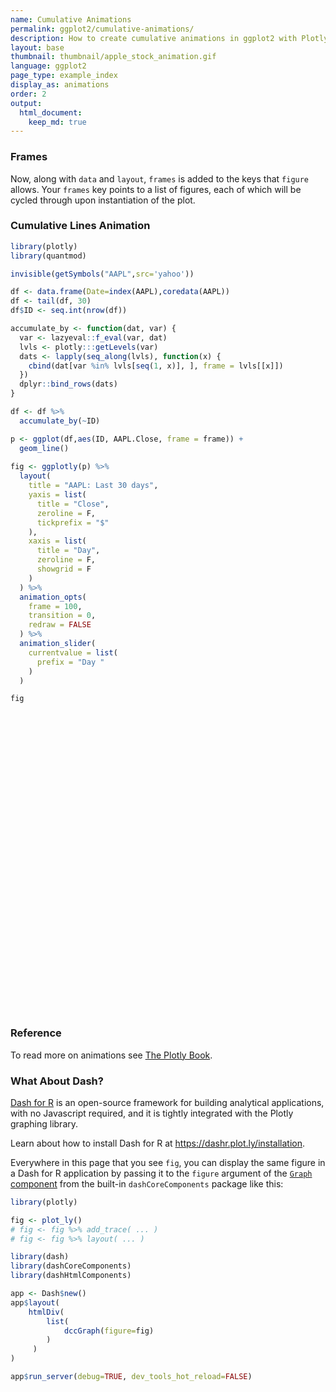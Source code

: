 ```yaml
---
name: Cumulative Animations
permalink: ggplot2/cumulative-animations/
description: How to create cumulative animations in ggplot2 with Plotly.
layout: base
thumbnail: thumbnail/apple_stock_animation.gif
language: ggplot2
page_type: example_index
display_as: animations
order: 2
output:
  html_document:
    keep_md: true
---
```



### Frames

Now, along with `data` and `layout`, `frames` is added to the keys that `figure` allows. Your `frames` key points to a list of figures, each of which will be cycled through upon instantiation of the plot.

### Cumulative Lines Animation


```r
library(plotly)
library(quantmod)

invisible(getSymbols("AAPL",src='yahoo'))

df <- data.frame(Date=index(AAPL),coredata(AAPL))
df <- tail(df, 30)
df$ID <- seq.int(nrow(df))

accumulate_by <- function(dat, var) {
  var <- lazyeval::f_eval(var, dat)
  lvls <- plotly:::getLevels(var)
  dats <- lapply(seq_along(lvls), function(x) {
    cbind(dat[var %in% lvls[seq(1, x)], ], frame = lvls[[x]])
  })
  dplyr::bind_rows(dats)
}

df <- df %>%
  accumulate_by(~ID)

p <- ggplot(df,aes(ID, AAPL.Close, frame = frame)) +
  geom_line()
  
fig <- ggplotly(p) %>%
  layout(
    title = "AAPL: Last 30 days",
    yaxis = list(
      title = "Close",
      zeroline = F,
      tickprefix = "$"
    ),
    xaxis = list(
      title = "Day",
      zeroline = F, 
      showgrid = F
    )
  ) %>% 
  animation_opts(
    frame = 100, 
    transition = 0, 
    redraw = FALSE
  ) %>%
  animation_slider(
    currentvalue = list(
      prefix = "Day "
    )
  )

fig
```

<div id="htmlwidget-abc7935ffb874b90ce97" style="width:672px;height:480px;" class="plotly html-widget"></div>
<script type="application/json" data-for="htmlwidget-abc7935ffb874b90ce97">{"x":{"data":[{"x":[1],"y":[152.509995],"text":"ID:  1<br />AAPL.Close: 152.51<br />frame:  1","frame":"1","type":"scatter","mode":"lines","line":{"width":1.88976377952756,"color":"rgba(0,0,0,1)","dash":"solid"},"hoveron":"points","showlegend":false,"xaxis":"x","yaxis":"y","hoverinfo":"text","visible":true}],"layout":{"margin":{"t":26.2283105022831,"r":7.30593607305936,"b":40.1826484018265,"l":43.1050228310502},"plot_bgcolor":"rgba(235,235,235,1)","paper_bgcolor":"rgba(255,255,255,1)","font":{"color":"rgba(0,0,0,1)","family":"","size":14.6118721461187},"xaxis":{"domain":[0,1],"automargin":true,"type":"linear","autorange":false,"range":[-0.45,31.45],"tickmode":"array","ticktext":["0","10","20","30"],"tickvals":[0,10,20,30],"categoryorder":"array","categoryarray":["0","10","20","30"],"nticks":null,"ticks":"outside","tickcolor":"rgba(51,51,51,1)","ticklen":3.65296803652968,"tickwidth":0.66417600664176,"showticklabels":true,"tickfont":{"color":"rgba(77,77,77,1)","family":"","size":11.689497716895},"tickangle":-0,"showline":false,"linecolor":null,"linewidth":0,"showgrid":false,"gridcolor":"rgba(255,255,255,1)","gridwidth":0.66417600664176,"zeroline":false,"anchor":"y","title":"Day","hoverformat":".2f"},"yaxis":{"domain":[0,1],"automargin":true,"type":"linear","autorange":false,"range":[138.26249885,157.56750215],"tickmode":"array","ticktext":["140","145","150","155"],"tickvals":[140,145,150,155],"categoryorder":"array","categoryarray":["140","145","150","155"],"nticks":null,"ticks":"outside","tickcolor":"rgba(51,51,51,1)","ticklen":3.65296803652968,"tickwidth":0.66417600664176,"showticklabels":true,"tickfont":{"color":"rgba(77,77,77,1)","family":"","size":11.689497716895},"tickangle":-0,"showline":false,"linecolor":null,"linewidth":0,"showgrid":true,"gridcolor":"rgba(255,255,255,1)","gridwidth":0.66417600664176,"zeroline":false,"anchor":"x","title":"Close","hoverformat":".2f","tickprefix":"$"},"shapes":[{"type":"rect","fillcolor":null,"line":{"color":null,"width":0,"linetype":[]},"yref":"paper","xref":"paper","x0":0,"x1":1,"y0":0,"y1":1}],"showlegend":false,"legend":{"bgcolor":"rgba(255,255,255,1)","bordercolor":"transparent","borderwidth":1.88976377952756,"font":{"color":"rgba(0,0,0,1)","family":"","size":11.689497716895}},"hovermode":"closest","barmode":"relative","title":"AAPL: Last 30 days","sliders":[{"currentvalue":{"prefix":"Day ","xanchor":"right","font":{"size":16,"color":"rgba(204,204,204,1)"}},"steps":[{"method":"animate","args":[["1"],{"transition":{"duration":0,"easing":"linear"},"frame":{"duration":100,"redraw":false},"mode":"immediate"}],"label":"1","value":"1"},{"method":"animate","args":[["2"],{"transition":{"duration":0,"easing":"linear"},"frame":{"duration":100,"redraw":false},"mode":"immediate"}],"label":"2","value":"2"},{"method":"animate","args":[["3"],{"transition":{"duration":0,"easing":"linear"},"frame":{"duration":100,"redraw":false},"mode":"immediate"}],"label":"3","value":"3"},{"method":"animate","args":[["4"],{"transition":{"duration":0,"easing":"linear"},"frame":{"duration":100,"redraw":false},"mode":"immediate"}],"label":"4","value":"4"},{"method":"animate","args":[["5"],{"transition":{"duration":0,"easing":"linear"},"frame":{"duration":100,"redraw":false},"mode":"immediate"}],"label":"5","value":"5"},{"method":"animate","args":[["6"],{"transition":{"duration":0,"easing":"linear"},"frame":{"duration":100,"redraw":false},"mode":"immediate"}],"label":"6","value":"6"},{"method":"animate","args":[["7"],{"transition":{"duration":0,"easing":"linear"},"frame":{"duration":100,"redraw":false},"mode":"immediate"}],"label":"7","value":"7"},{"method":"animate","args":[["8"],{"transition":{"duration":0,"easing":"linear"},"frame":{"duration":100,"redraw":false},"mode":"immediate"}],"label":"8","value":"8"},{"method":"animate","args":[["9"],{"transition":{"duration":0,"easing":"linear"},"frame":{"duration":100,"redraw":false},"mode":"immediate"}],"label":"9","value":"9"},{"method":"animate","args":[["10"],{"transition":{"duration":0,"easing":"linear"},"frame":{"duration":100,"redraw":false},"mode":"immediate"}],"label":"10","value":"10"},{"method":"animate","args":[["11"],{"transition":{"duration":0,"easing":"linear"},"frame":{"duration":100,"redraw":false},"mode":"immediate"}],"label":"11","value":"11"},{"method":"animate","args":[["12"],{"transition":{"duration":0,"easing":"linear"},"frame":{"duration":100,"redraw":false},"mode":"immediate"}],"label":"12","value":"12"},{"method":"animate","args":[["13"],{"transition":{"duration":0,"easing":"linear"},"frame":{"duration":100,"redraw":false},"mode":"immediate"}],"label":"13","value":"13"},{"method":"animate","args":[["14"],{"transition":{"duration":0,"easing":"linear"},"frame":{"duration":100,"redraw":false},"mode":"immediate"}],"label":"14","value":"14"},{"method":"animate","args":[["15"],{"transition":{"duration":0,"easing":"linear"},"frame":{"duration":100,"redraw":false},"mode":"immediate"}],"label":"15","value":"15"},{"method":"animate","args":[["16"],{"transition":{"duration":0,"easing":"linear"},"frame":{"duration":100,"redraw":false},"mode":"immediate"}],"label":"16","value":"16"},{"method":"animate","args":[["17"],{"transition":{"duration":0,"easing":"linear"},"frame":{"duration":100,"redraw":false},"mode":"immediate"}],"label":"17","value":"17"},{"method":"animate","args":[["18"],{"transition":{"duration":0,"easing":"linear"},"frame":{"duration":100,"redraw":false},"mode":"immediate"}],"label":"18","value":"18"},{"method":"animate","args":[["19"],{"transition":{"duration":0,"easing":"linear"},"frame":{"duration":100,"redraw":false},"mode":"immediate"}],"label":"19","value":"19"},{"method":"animate","args":[["20"],{"transition":{"duration":0,"easing":"linear"},"frame":{"duration":100,"redraw":false},"mode":"immediate"}],"label":"20","value":"20"},{"method":"animate","args":[["21"],{"transition":{"duration":0,"easing":"linear"},"frame":{"duration":100,"redraw":false},"mode":"immediate"}],"label":"21","value":"21"},{"method":"animate","args":[["22"],{"transition":{"duration":0,"easing":"linear"},"frame":{"duration":100,"redraw":false},"mode":"immediate"}],"label":"22","value":"22"},{"method":"animate","args":[["23"],{"transition":{"duration":0,"easing":"linear"},"frame":{"duration":100,"redraw":false},"mode":"immediate"}],"label":"23","value":"23"},{"method":"animate","args":[["24"],{"transition":{"duration":0,"easing":"linear"},"frame":{"duration":100,"redraw":false},"mode":"immediate"}],"label":"24","value":"24"},{"method":"animate","args":[["25"],{"transition":{"duration":0,"easing":"linear"},"frame":{"duration":100,"redraw":false},"mode":"immediate"}],"label":"25","value":"25"},{"method":"animate","args":[["26"],{"transition":{"duration":0,"easing":"linear"},"frame":{"duration":100,"redraw":false},"mode":"immediate"}],"label":"26","value":"26"},{"method":"animate","args":[["27"],{"transition":{"duration":0,"easing":"linear"},"frame":{"duration":100,"redraw":false},"mode":"immediate"}],"label":"27","value":"27"},{"method":"animate","args":[["28"],{"transition":{"duration":0,"easing":"linear"},"frame":{"duration":100,"redraw":false},"mode":"immediate"}],"label":"28","value":"28"},{"method":"animate","args":[["29"],{"transition":{"duration":0,"easing":"linear"},"frame":{"duration":100,"redraw":false},"mode":"immediate"}],"label":"29","value":"29"},{"method":"animate","args":[["30"],{"transition":{"duration":0,"easing":"linear"},"frame":{"duration":100,"redraw":false},"mode":"immediate"}],"label":"30","value":"30"}],"visible":true,"pad":{"t":40}}],"updatemenus":[{"type":"buttons","direction":"right","showactive":false,"y":0,"x":0,"yanchor":"top","xanchor":"right","pad":{"t":60,"r":5},"buttons":[{"label":"Play","method":"animate","args":[null,{"fromcurrent":true,"mode":"immediate","transition":{"duration":0,"easing":"linear"},"frame":{"duration":100,"redraw":false}}]}]}]},"config":{"doubleClick":"reset","modeBarButtonsToAdd":["hoverclosest","hovercompare"],"showSendToCloud":false},"source":"A","attrs":{"37bc4a8654b9":{"x":{},"y":{},"frame":{},"type":"scatter"}},"cur_data":"37bc4a8654b9","visdat":{"37bc4a8654b9":["function (y) ","x"]},"highlight":{"on":"plotly_click","persistent":false,"dynamic":false,"selectize":false,"opacityDim":0.2,"selected":{"opacity":1},"debounce":0},"frames":[{"name":"1","data":[{"x":[1],"y":[152.509995],"text":"ID:  1<br />AAPL.Close: 152.51<br />frame:  1","frame":"1","type":"scatter","mode":"lines","line":{"width":1.88976377952756,"color":"rgba(0,0,0,1)","dash":"solid"},"hoveron":"points","showlegend":false,"xaxis":"x","yaxis":"y","hoverinfo":"text","visible":true}],"traces":[0]},{"name":"2","data":[{"x":[1,2],"y":[152.509995,153.649994],"text":["ID:  1<br />AAPL.Close: 152.51<br />frame:  2","ID:  2<br />AAPL.Close: 153.65<br />frame:  2"],"frame":"2","type":"scatter","mode":"lines","line":{"width":1.88976377952756,"color":"rgba(0,0,0,1)","dash":"solid"},"hoveron":"points","showlegend":false,"xaxis":"x","yaxis":"y","hoverinfo":"text","visible":true}],"traces":[0]},{"name":"3","data":[{"x":[1,2,3],"y":[152.509995,153.649994,154.300003],"text":["ID:  1<br />AAPL.Close: 152.51<br />frame:  3","ID:  2<br />AAPL.Close: 153.65<br />frame:  3","ID:  3<br />AAPL.Close: 154.30<br />frame:  3"],"frame":"3","type":"scatter","mode":"lines","line":{"width":1.88976377952756,"color":"rgba(0,0,0,1)","dash":"solid"},"hoveron":"points","showlegend":false,"xaxis":"x","yaxis":"y","hoverinfo":"text","visible":true}],"traces":[0]},{"name":"4","data":[{"x":[1,2,3,4],"y":[152.509995,153.649994,154.300003,156.690002],"text":["ID:  1<br />AAPL.Close: 152.51<br />frame:  4","ID:  2<br />AAPL.Close: 153.65<br />frame:  4","ID:  3<br />AAPL.Close: 154.30<br />frame:  4","ID:  4<br />AAPL.Close: 156.69<br />frame:  4"],"frame":"4","type":"scatter","mode":"lines","line":{"width":1.88976377952756,"color":"rgba(0,0,0,1)","dash":"solid"},"hoveron":"points","showlegend":false,"xaxis":"x","yaxis":"y","hoverinfo":"text","visible":true}],"traces":[0]},{"name":"5","data":[{"x":[1,2,3,4,5],"y":[152.509995,153.649994,154.300003,156.690002,155.110001],"text":["ID:  1<br />AAPL.Close: 152.51<br />frame:  5","ID:  2<br />AAPL.Close: 153.65<br />frame:  5","ID:  3<br />AAPL.Close: 154.30<br />frame:  5","ID:  4<br />AAPL.Close: 156.69<br />frame:  5","ID:  5<br />AAPL.Close: 155.11<br />frame:  5"],"frame":"5","type":"scatter","mode":"lines","line":{"width":1.88976377952756,"color":"rgba(0,0,0,1)","dash":"solid"},"hoveron":"points","showlegend":false,"xaxis":"x","yaxis":"y","hoverinfo":"text","visible":true}],"traces":[0]},{"name":"6","data":[{"x":[1,2,3,4,5,6],"y":[152.509995,153.649994,154.300003,156.690002,155.110001,154.070007],"text":["ID:  1<br />AAPL.Close: 152.51<br />frame:  6","ID:  2<br />AAPL.Close: 153.65<br />frame:  6","ID:  3<br />AAPL.Close: 154.30<br />frame:  6","ID:  4<br />AAPL.Close: 156.69<br />frame:  6","ID:  5<br />AAPL.Close: 155.11<br />frame:  6","ID:  6<br />AAPL.Close: 154.07<br />frame:  6"],"frame":"6","type":"scatter","mode":"lines","line":{"width":1.88976377952756,"color":"rgba(0,0,0,1)","dash":"solid"},"hoveron":"points","showlegend":false,"xaxis":"x","yaxis":"y","hoverinfo":"text","visible":true}],"traces":[0]},{"name":"7","data":[{"x":[1,2,3,4,5,6,7],"y":[152.509995,153.649994,154.300003,156.690002,155.110001,154.070007,148.970001],"text":["ID:  1<br />AAPL.Close: 152.51<br />frame:  7","ID:  2<br />AAPL.Close: 153.65<br />frame:  7","ID:  3<br />AAPL.Close: 154.30<br />frame:  7","ID:  4<br />AAPL.Close: 156.69<br />frame:  7","ID:  5<br />AAPL.Close: 155.11<br />frame:  7","ID:  6<br />AAPL.Close: 154.07<br />frame:  7","ID:  7<br />AAPL.Close: 148.97<br />frame:  7"],"frame":"7","type":"scatter","mode":"lines","line":{"width":1.88976377952756,"color":"rgba(0,0,0,1)","dash":"solid"},"hoveron":"points","showlegend":false,"xaxis":"x","yaxis":"y","hoverinfo":"text","visible":true}],"traces":[0]},{"name":"8","data":[{"x":[1,2,3,4,5,6,7,8],"y":[152.509995,153.649994,154.300003,156.690002,155.110001,154.070007,148.970001,149.550003],"text":["ID:  1<br />AAPL.Close: 152.51<br />frame:  8","ID:  2<br />AAPL.Close: 153.65<br />frame:  8","ID:  3<br />AAPL.Close: 154.30<br />frame:  8","ID:  4<br />AAPL.Close: 156.69<br />frame:  8","ID:  5<br />AAPL.Close: 155.11<br />frame:  8","ID:  6<br />AAPL.Close: 154.07<br />frame:  8","ID:  7<br />AAPL.Close: 148.97<br />frame:  8","ID:  8<br />AAPL.Close: 149.55<br />frame:  8"],"frame":"8","type":"scatter","mode":"lines","line":{"width":1.88976377952756,"color":"rgba(0,0,0,1)","dash":"solid"},"hoveron":"points","showlegend":false,"xaxis":"x","yaxis":"y","hoverinfo":"text","visible":true}],"traces":[0]},{"name":"9","data":[{"x":[1,2,3,4,5,6,7,8,9],"y":[152.509995,153.649994,154.300003,156.690002,155.110001,154.070007,148.970001,149.550003,148.119995],"text":["ID:  1<br />AAPL.Close: 152.51<br />frame:  9","ID:  2<br />AAPL.Close: 153.65<br />frame:  9","ID:  3<br />AAPL.Close: 154.30<br />frame:  9","ID:  4<br />AAPL.Close: 156.69<br />frame:  9","ID:  5<br />AAPL.Close: 155.11<br />frame:  9","ID:  6<br />AAPL.Close: 154.07<br />frame:  9","ID:  7<br />AAPL.Close: 148.97<br />frame:  9","ID:  8<br />AAPL.Close: 149.55<br />frame:  9","ID:  9<br />AAPL.Close: 148.12<br />frame:  9"],"frame":"9","type":"scatter","mode":"lines","line":{"width":1.88976377952756,"color":"rgba(0,0,0,1)","dash":"solid"},"hoveron":"points","showlegend":false,"xaxis":"x","yaxis":"y","hoverinfo":"text","visible":true}],"traces":[0]},{"name":"10","data":[{"x":[1,2,3,4,5,6,7,8,9,10],"y":[152.509995,153.649994,154.300003,156.690002,155.110001,154.070007,148.970001,149.550003,148.119995,149.029999],"text":["ID:  1<br />AAPL.Close: 152.51<br />frame: 10","ID:  2<br />AAPL.Close: 153.65<br />frame: 10","ID:  3<br />AAPL.Close: 154.30<br />frame: 10","ID:  4<br />AAPL.Close: 156.69<br />frame: 10","ID:  5<br />AAPL.Close: 155.11<br />frame: 10","ID:  6<br />AAPL.Close: 154.07<br />frame: 10","ID:  7<br />AAPL.Close: 148.97<br />frame: 10","ID:  8<br />AAPL.Close: 149.55<br />frame: 10","ID:  9<br />AAPL.Close: 148.12<br />frame: 10","ID: 10<br />AAPL.Close: 149.03<br />frame: 10"],"frame":"10","type":"scatter","mode":"lines","line":{"width":1.88976377952756,"color":"rgba(0,0,0,1)","dash":"solid"},"hoveron":"points","showlegend":false,"xaxis":"x","yaxis":"y","hoverinfo":"text","visible":true}],"traces":[0]},{"name":"11","data":[{"x":[1,2,3,4,5,6,7,8,9,10,11],"y":[152.509995,153.649994,154.300003,156.690002,155.110001,154.070007,148.970001,149.550003,148.119995,149.029999,148.789993],"text":["ID:  1<br />AAPL.Close: 152.51<br />frame: 11","ID:  2<br />AAPL.Close: 153.65<br />frame: 11","ID:  3<br />AAPL.Close: 154.30<br />frame: 11","ID:  4<br />AAPL.Close: 156.69<br />frame: 11","ID:  5<br />AAPL.Close: 155.11<br />frame: 11","ID:  6<br />AAPL.Close: 154.07<br />frame: 11","ID:  7<br />AAPL.Close: 148.97<br />frame: 11","ID:  8<br />AAPL.Close: 149.55<br />frame: 11","ID:  9<br />AAPL.Close: 148.12<br />frame: 11","ID: 10<br />AAPL.Close: 149.03<br />frame: 11","ID: 11<br />AAPL.Close: 148.79<br />frame: 11"],"frame":"11","type":"scatter","mode":"lines","line":{"width":1.88976377952756,"color":"rgba(0,0,0,1)","dash":"solid"},"hoveron":"points","showlegend":false,"xaxis":"x","yaxis":"y","hoverinfo":"text","visible":true}],"traces":[0]},{"name":"12","data":[{"x":[1,2,3,4,5,6,7,8,9,10,11,12],"y":[152.509995,153.649994,154.300003,156.690002,155.110001,154.070007,148.970001,149.550003,148.119995,149.029999,148.789993,146.059998],"text":["ID:  1<br />AAPL.Close: 152.51<br />frame: 12","ID:  2<br />AAPL.Close: 153.65<br />frame: 12","ID:  3<br />AAPL.Close: 154.30<br />frame: 12","ID:  4<br />AAPL.Close: 156.69<br />frame: 12","ID:  5<br />AAPL.Close: 155.11<br />frame: 12","ID:  6<br />AAPL.Close: 154.07<br />frame: 12","ID:  7<br />AAPL.Close: 148.97<br />frame: 12","ID:  8<br />AAPL.Close: 149.55<br />frame: 12","ID:  9<br />AAPL.Close: 148.12<br />frame: 12","ID: 10<br />AAPL.Close: 149.03<br />frame: 12","ID: 11<br />AAPL.Close: 148.79<br />frame: 12","ID: 12<br />AAPL.Close: 146.06<br />frame: 12"],"frame":"12","type":"scatter","mode":"lines","line":{"width":1.88976377952756,"color":"rgba(0,0,0,1)","dash":"solid"},"hoveron":"points","showlegend":false,"xaxis":"x","yaxis":"y","hoverinfo":"text","visible":true}],"traces":[0]},{"name":"13","data":[{"x":[1,2,3,4,5,6,7,8,9,10,11,12,13],"y":[152.509995,153.649994,154.300003,156.690002,155.110001,154.070007,148.970001,149.550003,148.119995,149.029999,148.789993,146.059998,142.940002],"text":["ID:  1<br />AAPL.Close: 152.51<br />frame: 13","ID:  2<br />AAPL.Close: 153.65<br />frame: 13","ID:  3<br />AAPL.Close: 154.30<br />frame: 13","ID:  4<br />AAPL.Close: 156.69<br />frame: 13","ID:  5<br />AAPL.Close: 155.11<br />frame: 13","ID:  6<br />AAPL.Close: 154.07<br />frame: 13","ID:  7<br />AAPL.Close: 148.97<br />frame: 13","ID:  8<br />AAPL.Close: 149.55<br />frame: 13","ID:  9<br />AAPL.Close: 148.12<br />frame: 13","ID: 10<br />AAPL.Close: 149.03<br />frame: 13","ID: 11<br />AAPL.Close: 148.79<br />frame: 13","ID: 12<br />AAPL.Close: 146.06<br />frame: 13","ID: 13<br />AAPL.Close: 142.94<br />frame: 13"],"frame":"13","type":"scatter","mode":"lines","line":{"width":1.88976377952756,"color":"rgba(0,0,0,1)","dash":"solid"},"hoveron":"points","showlegend":false,"xaxis":"x","yaxis":"y","hoverinfo":"text","visible":true}],"traces":[0]},{"name":"14","data":[{"x":[1,2,3,4,5,6,7,8,9,10,11,12,13,14],"y":[152.509995,153.649994,154.300003,156.690002,155.110001,154.070007,148.970001,149.550003,148.119995,149.029999,148.789993,146.059998,142.940002,143.429993],"text":["ID:  1<br />AAPL.Close: 152.51<br />frame: 14","ID:  2<br />AAPL.Close: 153.65<br />frame: 14","ID:  3<br />AAPL.Close: 154.30<br />frame: 14","ID:  4<br />AAPL.Close: 156.69<br />frame: 14","ID:  5<br />AAPL.Close: 155.11<br />frame: 14","ID:  6<br />AAPL.Close: 154.07<br />frame: 14","ID:  7<br />AAPL.Close: 148.97<br />frame: 14","ID:  8<br />AAPL.Close: 149.55<br />frame: 14","ID:  9<br />AAPL.Close: 148.12<br />frame: 14","ID: 10<br />AAPL.Close: 149.03<br />frame: 14","ID: 11<br />AAPL.Close: 148.79<br />frame: 14","ID: 12<br />AAPL.Close: 146.06<br />frame: 14","ID: 13<br />AAPL.Close: 142.94<br />frame: 14","ID: 14<br />AAPL.Close: 143.43<br />frame: 14"],"frame":"14","type":"scatter","mode":"lines","line":{"width":1.88976377952756,"color":"rgba(0,0,0,1)","dash":"solid"},"hoveron":"points","showlegend":false,"xaxis":"x","yaxis":"y","hoverinfo":"text","visible":true}],"traces":[0]},{"name":"15","data":[{"x":[1,2,3,4,5,6,7,8,9,10,11,12,13,14,15],"y":[152.509995,153.649994,154.300003,156.690002,155.110001,154.070007,148.970001,149.550003,148.119995,149.029999,148.789993,146.059998,142.940002,143.429993,145.850006],"text":["ID:  1<br />AAPL.Close: 152.51<br />frame: 15","ID:  2<br />AAPL.Close: 153.65<br />frame: 15","ID:  3<br />AAPL.Close: 154.30<br />frame: 15","ID:  4<br />AAPL.Close: 156.69<br />frame: 15","ID:  5<br />AAPL.Close: 155.11<br />frame: 15","ID:  6<br />AAPL.Close: 154.07<br />frame: 15","ID:  7<br />AAPL.Close: 148.97<br />frame: 15","ID:  8<br />AAPL.Close: 149.55<br />frame: 15","ID:  9<br />AAPL.Close: 148.12<br />frame: 15","ID: 10<br />AAPL.Close: 149.03<br />frame: 15","ID: 11<br />AAPL.Close: 148.79<br />frame: 15","ID: 12<br />AAPL.Close: 146.06<br />frame: 15","ID: 13<br />AAPL.Close: 142.94<br />frame: 15","ID: 14<br />AAPL.Close: 143.43<br />frame: 15","ID: 15<br />AAPL.Close: 145.85<br />frame: 15"],"frame":"15","type":"scatter","mode":"lines","line":{"width":1.88976377952756,"color":"rgba(0,0,0,1)","dash":"solid"},"hoveron":"points","showlegend":false,"xaxis":"x","yaxis":"y","hoverinfo":"text","visible":true}],"traces":[0]},{"name":"16","data":[{"x":[1,2,3,4,5,6,7,8,9,10,11,12,13,14,15,16],"y":[152.509995,153.649994,154.300003,156.690002,155.110001,154.070007,148.970001,149.550003,148.119995,149.029999,148.789993,146.059998,142.940002,143.429993,145.850006,146.830002],"text":["ID:  1<br />AAPL.Close: 152.51<br />frame: 16","ID:  2<br />AAPL.Close: 153.65<br />frame: 16","ID:  3<br />AAPL.Close: 154.30<br />frame: 16","ID:  4<br />AAPL.Close: 156.69<br />frame: 16","ID:  5<br />AAPL.Close: 155.11<br />frame: 16","ID:  6<br />AAPL.Close: 154.07<br />frame: 16","ID:  7<br />AAPL.Close: 148.97<br />frame: 16","ID:  8<br />AAPL.Close: 149.55<br />frame: 16","ID:  9<br />AAPL.Close: 148.12<br />frame: 16","ID: 10<br />AAPL.Close: 149.03<br />frame: 16","ID: 11<br />AAPL.Close: 148.79<br />frame: 16","ID: 12<br />AAPL.Close: 146.06<br />frame: 16","ID: 13<br />AAPL.Close: 142.94<br />frame: 16","ID: 14<br />AAPL.Close: 143.43<br />frame: 16","ID: 15<br />AAPL.Close: 145.85<br />frame: 16","ID: 16<br />AAPL.Close: 146.83<br />frame: 16"],"frame":"16","type":"scatter","mode":"lines","line":{"width":1.88976377952756,"color":"rgba(0,0,0,1)","dash":"solid"},"hoveron":"points","showlegend":false,"xaxis":"x","yaxis":"y","hoverinfo":"text","visible":true}],"traces":[0]},{"name":"17","data":[{"x":[1,2,3,4,5,6,7,8,9,10,11,12,13,14,15,16,17],"y":[152.509995,153.649994,154.300003,156.690002,155.110001,154.070007,148.970001,149.550003,148.119995,149.029999,148.789993,146.059998,142.940002,143.429993,145.850006,146.830002,146.919998],"text":["ID:  1<br />AAPL.Close: 152.51<br />frame: 17","ID:  2<br />AAPL.Close: 153.65<br />frame: 17","ID:  3<br />AAPL.Close: 154.30<br />frame: 17","ID:  4<br />AAPL.Close: 156.69<br />frame: 17","ID:  5<br />AAPL.Close: 155.11<br />frame: 17","ID:  6<br />AAPL.Close: 154.07<br />frame: 17","ID:  7<br />AAPL.Close: 148.97<br />frame: 17","ID:  8<br />AAPL.Close: 149.55<br />frame: 17","ID:  9<br />AAPL.Close: 148.12<br />frame: 17","ID: 10<br />AAPL.Close: 149.03<br />frame: 17","ID: 11<br />AAPL.Close: 148.79<br />frame: 17","ID: 12<br />AAPL.Close: 146.06<br />frame: 17","ID: 13<br />AAPL.Close: 142.94<br />frame: 17","ID: 14<br />AAPL.Close: 143.43<br />frame: 17","ID: 15<br />AAPL.Close: 145.85<br />frame: 17","ID: 16<br />AAPL.Close: 146.83<br />frame: 17","ID: 17<br />AAPL.Close: 146.92<br />frame: 17"],"frame":"17","type":"scatter","mode":"lines","line":{"width":1.88976377952756,"color":"rgba(0,0,0,1)","dash":"solid"},"hoveron":"points","showlegend":false,"xaxis":"x","yaxis":"y","hoverinfo":"text","visible":true}],"traces":[0]},{"name":"18","data":[{"x":[1,2,3,4,5,6,7,8,9,10,11,12,13,14,15,16,17,18],"y":[152.509995,153.649994,154.300003,156.690002,155.110001,154.070007,148.970001,149.550003,148.119995,149.029999,148.789993,146.059998,142.940002,143.429993,145.850006,146.830002,146.919998,145.369995],"text":["ID:  1<br />AAPL.Close: 152.51<br />frame: 18","ID:  2<br />AAPL.Close: 153.65<br />frame: 18","ID:  3<br />AAPL.Close: 154.30<br />frame: 18","ID:  4<br />AAPL.Close: 156.69<br />frame: 18","ID:  5<br />AAPL.Close: 155.11<br />frame: 18","ID:  6<br />AAPL.Close: 154.07<br />frame: 18","ID:  7<br />AAPL.Close: 148.97<br />frame: 18","ID:  8<br />AAPL.Close: 149.55<br />frame: 18","ID:  9<br />AAPL.Close: 148.12<br />frame: 18","ID: 10<br />AAPL.Close: 149.03<br />frame: 18","ID: 11<br />AAPL.Close: 148.79<br />frame: 18","ID: 12<br />AAPL.Close: 146.06<br />frame: 18","ID: 13<br />AAPL.Close: 142.94<br />frame: 18","ID: 14<br />AAPL.Close: 143.43<br />frame: 18","ID: 15<br />AAPL.Close: 145.85<br />frame: 18","ID: 16<br />AAPL.Close: 146.83<br />frame: 18","ID: 17<br />AAPL.Close: 146.92<br />frame: 18","ID: 18<br />AAPL.Close: 145.37<br />frame: 18"],"frame":"18","type":"scatter","mode":"lines","line":{"width":1.88976377952756,"color":"rgba(0,0,0,1)","dash":"solid"},"hoveron":"points","showlegend":false,"xaxis":"x","yaxis":"y","hoverinfo":"text","visible":true}],"traces":[0]},{"name":"19","data":[{"x":[1,2,3,4,5,6,7,8,9,10,11,12,13,14,15,16,17,18,19],"y":[152.509995,153.649994,154.300003,156.690002,155.110001,154.070007,148.970001,149.550003,148.119995,149.029999,148.789993,146.059998,142.940002,143.429993,145.850006,146.830002,146.919998,145.369995,141.910004],"text":["ID:  1<br />AAPL.Close: 152.51<br />frame: 19","ID:  2<br />AAPL.Close: 153.65<br />frame: 19","ID:  3<br />AAPL.Close: 154.30<br />frame: 19","ID:  4<br />AAPL.Close: 156.69<br />frame: 19","ID:  5<br />AAPL.Close: 155.11<br />frame: 19","ID:  6<br />AAPL.Close: 154.07<br />frame: 19","ID:  7<br />AAPL.Close: 148.97<br />frame: 19","ID:  8<br />AAPL.Close: 149.55<br />frame: 19","ID:  9<br />AAPL.Close: 148.12<br />frame: 19","ID: 10<br />AAPL.Close: 149.03<br />frame: 19","ID: 11<br />AAPL.Close: 148.79<br />frame: 19","ID: 12<br />AAPL.Close: 146.06<br />frame: 19","ID: 13<br />AAPL.Close: 142.94<br />frame: 19","ID: 14<br />AAPL.Close: 143.43<br />frame: 19","ID: 15<br />AAPL.Close: 145.85<br />frame: 19","ID: 16<br />AAPL.Close: 146.83<br />frame: 19","ID: 17<br />AAPL.Close: 146.92<br />frame: 19","ID: 18<br />AAPL.Close: 145.37<br />frame: 19","ID: 19<br />AAPL.Close: 141.91<br />frame: 19"],"frame":"19","type":"scatter","mode":"lines","line":{"width":1.88976377952756,"color":"rgba(0,0,0,1)","dash":"solid"},"hoveron":"points","showlegend":false,"xaxis":"x","yaxis":"y","hoverinfo":"text","visible":true}],"traces":[0]},{"name":"20","data":[{"x":[1,2,3,4,5,6,7,8,9,10,11,12,13,14,15,16,17,18,19,20],"y":[152.509995,153.649994,154.300003,156.690002,155.110001,154.070007,148.970001,149.550003,148.119995,149.029999,148.789993,146.059998,142.940002,143.429993,145.850006,146.830002,146.919998,145.369995,141.910004,142.830002],"text":["ID:  1<br />AAPL.Close: 152.51<br />frame: 20","ID:  2<br />AAPL.Close: 153.65<br />frame: 20","ID:  3<br />AAPL.Close: 154.30<br />frame: 20","ID:  4<br />AAPL.Close: 156.69<br />frame: 20","ID:  5<br />AAPL.Close: 155.11<br />frame: 20","ID:  6<br />AAPL.Close: 154.07<br />frame: 20","ID:  7<br />AAPL.Close: 148.97<br />frame: 20","ID:  8<br />AAPL.Close: 149.55<br />frame: 20","ID:  9<br />AAPL.Close: 148.12<br />frame: 20","ID: 10<br />AAPL.Close: 149.03<br />frame: 20","ID: 11<br />AAPL.Close: 148.79<br />frame: 20","ID: 12<br />AAPL.Close: 146.06<br />frame: 20","ID: 13<br />AAPL.Close: 142.94<br />frame: 20","ID: 14<br />AAPL.Close: 143.43<br />frame: 20","ID: 15<br />AAPL.Close: 145.85<br />frame: 20","ID: 16<br />AAPL.Close: 146.83<br />frame: 20","ID: 17<br />AAPL.Close: 146.92<br />frame: 20","ID: 18<br />AAPL.Close: 145.37<br />frame: 20","ID: 19<br />AAPL.Close: 141.91<br />frame: 20","ID: 20<br />AAPL.Close: 142.83<br />frame: 20"],"frame":"20","type":"scatter","mode":"lines","line":{"width":1.88976377952756,"color":"rgba(0,0,0,1)","dash":"solid"},"hoveron":"points","showlegend":false,"xaxis":"x","yaxis":"y","hoverinfo":"text","visible":true}],"traces":[0]},{"name":"21","data":[{"x":[1,2,3,4,5,6,7,8,9,10,11,12,13,14,15,16,17,18,19,20,21],"y":[152.509995,153.649994,154.300003,156.690002,155.110001,154.070007,148.970001,149.550003,148.119995,149.029999,148.789993,146.059998,142.940002,143.429993,145.850006,146.830002,146.919998,145.369995,141.910004,142.830002,141.5],"text":["ID:  1<br />AAPL.Close: 152.51<br />frame: 21","ID:  2<br />AAPL.Close: 153.65<br />frame: 21","ID:  3<br />AAPL.Close: 154.30<br />frame: 21","ID:  4<br />AAPL.Close: 156.69<br />frame: 21","ID:  5<br />AAPL.Close: 155.11<br />frame: 21","ID:  6<br />AAPL.Close: 154.07<br />frame: 21","ID:  7<br />AAPL.Close: 148.97<br />frame: 21","ID:  8<br />AAPL.Close: 149.55<br />frame: 21","ID:  9<br />AAPL.Close: 148.12<br />frame: 21","ID: 10<br />AAPL.Close: 149.03<br />frame: 21","ID: 11<br />AAPL.Close: 148.79<br />frame: 21","ID: 12<br />AAPL.Close: 146.06<br />frame: 21","ID: 13<br />AAPL.Close: 142.94<br />frame: 21","ID: 14<br />AAPL.Close: 143.43<br />frame: 21","ID: 15<br />AAPL.Close: 145.85<br />frame: 21","ID: 16<br />AAPL.Close: 146.83<br />frame: 21","ID: 17<br />AAPL.Close: 146.92<br />frame: 21","ID: 18<br />AAPL.Close: 145.37<br />frame: 21","ID: 19<br />AAPL.Close: 141.91<br />frame: 21","ID: 20<br />AAPL.Close: 142.83<br />frame: 21","ID: 21<br />AAPL.Close: 141.50<br />frame: 21"],"frame":"21","type":"scatter","mode":"lines","line":{"width":1.88976377952756,"color":"rgba(0,0,0,1)","dash":"solid"},"hoveron":"points","showlegend":false,"xaxis":"x","yaxis":"y","hoverinfo":"text","visible":true}],"traces":[0]},{"name":"22","data":[{"x":[1,2,3,4,5,6,7,8,9,10,11,12,13,14,15,16,17,18,19,20,21,22],"y":[152.509995,153.649994,154.300003,156.690002,155.110001,154.070007,148.970001,149.550003,148.119995,149.029999,148.789993,146.059998,142.940002,143.429993,145.850006,146.830002,146.919998,145.369995,141.910004,142.830002,141.5,142.649994],"text":["ID:  1<br />AAPL.Close: 152.51<br />frame: 22","ID:  2<br />AAPL.Close: 153.65<br />frame: 22","ID:  3<br />AAPL.Close: 154.30<br />frame: 22","ID:  4<br />AAPL.Close: 156.69<br />frame: 22","ID:  5<br />AAPL.Close: 155.11<br />frame: 22","ID:  6<br />AAPL.Close: 154.07<br />frame: 22","ID:  7<br />AAPL.Close: 148.97<br />frame: 22","ID:  8<br />AAPL.Close: 149.55<br />frame: 22","ID:  9<br />AAPL.Close: 148.12<br />frame: 22","ID: 10<br />AAPL.Close: 149.03<br />frame: 22","ID: 11<br />AAPL.Close: 148.79<br />frame: 22","ID: 12<br />AAPL.Close: 146.06<br />frame: 22","ID: 13<br />AAPL.Close: 142.94<br />frame: 22","ID: 14<br />AAPL.Close: 143.43<br />frame: 22","ID: 15<br />AAPL.Close: 145.85<br />frame: 22","ID: 16<br />AAPL.Close: 146.83<br />frame: 22","ID: 17<br />AAPL.Close: 146.92<br />frame: 22","ID: 18<br />AAPL.Close: 145.37<br />frame: 22","ID: 19<br />AAPL.Close: 141.91<br />frame: 22","ID: 20<br />AAPL.Close: 142.83<br />frame: 22","ID: 21<br />AAPL.Close: 141.50<br />frame: 22","ID: 22<br />AAPL.Close: 142.65<br />frame: 22"],"frame":"22","type":"scatter","mode":"lines","line":{"width":1.88976377952756,"color":"rgba(0,0,0,1)","dash":"solid"},"hoveron":"points","showlegend":false,"xaxis":"x","yaxis":"y","hoverinfo":"text","visible":true}],"traces":[0]},{"name":"23","data":[{"x":[1,2,3,4,5,6,7,8,9,10,11,12,13,14,15,16,17,18,19,20,21,22,23],"y":[152.509995,153.649994,154.300003,156.690002,155.110001,154.070007,148.970001,149.550003,148.119995,149.029999,148.789993,146.059998,142.940002,143.429993,145.850006,146.830002,146.919998,145.369995,141.910004,142.830002,141.5,142.649994,139.139999],"text":["ID:  1<br />AAPL.Close: 152.51<br />frame: 23","ID:  2<br />AAPL.Close: 153.65<br />frame: 23","ID:  3<br />AAPL.Close: 154.30<br />frame: 23","ID:  4<br />AAPL.Close: 156.69<br />frame: 23","ID:  5<br />AAPL.Close: 155.11<br />frame: 23","ID:  6<br />AAPL.Close: 154.07<br />frame: 23","ID:  7<br />AAPL.Close: 148.97<br />frame: 23","ID:  8<br />AAPL.Close: 149.55<br />frame: 23","ID:  9<br />AAPL.Close: 148.12<br />frame: 23","ID: 10<br />AAPL.Close: 149.03<br />frame: 23","ID: 11<br />AAPL.Close: 148.79<br />frame: 23","ID: 12<br />AAPL.Close: 146.06<br />frame: 23","ID: 13<br />AAPL.Close: 142.94<br />frame: 23","ID: 14<br />AAPL.Close: 143.43<br />frame: 23","ID: 15<br />AAPL.Close: 145.85<br />frame: 23","ID: 16<br />AAPL.Close: 146.83<br />frame: 23","ID: 17<br />AAPL.Close: 146.92<br />frame: 23","ID: 18<br />AAPL.Close: 145.37<br />frame: 23","ID: 19<br />AAPL.Close: 141.91<br />frame: 23","ID: 20<br />AAPL.Close: 142.83<br />frame: 23","ID: 21<br />AAPL.Close: 141.50<br />frame: 23","ID: 22<br />AAPL.Close: 142.65<br />frame: 23","ID: 23<br />AAPL.Close: 139.14<br />frame: 23"],"frame":"23","type":"scatter","mode":"lines","line":{"width":1.88976377952756,"color":"rgba(0,0,0,1)","dash":"solid"},"hoveron":"points","showlegend":false,"xaxis":"x","yaxis":"y","hoverinfo":"text","visible":true}],"traces":[0]},{"name":"24","data":[{"x":[1,2,3,4,5,6,7,8,9,10,11,12,13,14,15,16,17,18,19,20,21,22,23,24],"y":[152.509995,153.649994,154.300003,156.690002,155.110001,154.070007,148.970001,149.550003,148.119995,149.029999,148.789993,146.059998,142.940002,143.429993,145.850006,146.830002,146.919998,145.369995,141.910004,142.830002,141.5,142.649994,139.139999,141.110001],"text":["ID:  1<br />AAPL.Close: 152.51<br />frame: 24","ID:  2<br />AAPL.Close: 153.65<br />frame: 24","ID:  3<br />AAPL.Close: 154.30<br />frame: 24","ID:  4<br />AAPL.Close: 156.69<br />frame: 24","ID:  5<br />AAPL.Close: 155.11<br />frame: 24","ID:  6<br />AAPL.Close: 154.07<br />frame: 24","ID:  7<br />AAPL.Close: 148.97<br />frame: 24","ID:  8<br />AAPL.Close: 149.55<br />frame: 24","ID:  9<br />AAPL.Close: 148.12<br />frame: 24","ID: 10<br />AAPL.Close: 149.03<br />frame: 24","ID: 11<br />AAPL.Close: 148.79<br />frame: 24","ID: 12<br />AAPL.Close: 146.06<br />frame: 24","ID: 13<br />AAPL.Close: 142.94<br />frame: 24","ID: 14<br />AAPL.Close: 143.43<br />frame: 24","ID: 15<br />AAPL.Close: 145.85<br />frame: 24","ID: 16<br />AAPL.Close: 146.83<br />frame: 24","ID: 17<br />AAPL.Close: 146.92<br />frame: 24","ID: 18<br />AAPL.Close: 145.37<br />frame: 24","ID: 19<br />AAPL.Close: 141.91<br />frame: 24","ID: 20<br />AAPL.Close: 142.83<br />frame: 24","ID: 21<br />AAPL.Close: 141.50<br />frame: 24","ID: 22<br />AAPL.Close: 142.65<br />frame: 24","ID: 23<br />AAPL.Close: 139.14<br />frame: 24","ID: 24<br />AAPL.Close: 141.11<br />frame: 24"],"frame":"24","type":"scatter","mode":"lines","line":{"width":1.88976377952756,"color":"rgba(0,0,0,1)","dash":"solid"},"hoveron":"points","showlegend":false,"xaxis":"x","yaxis":"y","hoverinfo":"text","visible":true}],"traces":[0]},{"name":"25","data":[{"x":[1,2,3,4,5,6,7,8,9,10,11,12,13,14,15,16,17,18,19,20,21,22,23,24,25],"y":[152.509995,153.649994,154.300003,156.690002,155.110001,154.070007,148.970001,149.550003,148.119995,149.029999,148.789993,146.059998,142.940002,143.429993,145.850006,146.830002,146.919998,145.369995,141.910004,142.830002,141.5,142.649994,139.139999,141.110001,142],"text":["ID:  1<br />AAPL.Close: 152.51<br />frame: 25","ID:  2<br />AAPL.Close: 153.65<br />frame: 25","ID:  3<br />AAPL.Close: 154.30<br />frame: 25","ID:  4<br />AAPL.Close: 156.69<br />frame: 25","ID:  5<br />AAPL.Close: 155.11<br />frame: 25","ID:  6<br />AAPL.Close: 154.07<br />frame: 25","ID:  7<br />AAPL.Close: 148.97<br />frame: 25","ID:  8<br />AAPL.Close: 149.55<br />frame: 25","ID:  9<br />AAPL.Close: 148.12<br />frame: 25","ID: 10<br />AAPL.Close: 149.03<br />frame: 25","ID: 11<br />AAPL.Close: 148.79<br />frame: 25","ID: 12<br />AAPL.Close: 146.06<br />frame: 25","ID: 13<br />AAPL.Close: 142.94<br />frame: 25","ID: 14<br />AAPL.Close: 143.43<br />frame: 25","ID: 15<br />AAPL.Close: 145.85<br />frame: 25","ID: 16<br />AAPL.Close: 146.83<br />frame: 25","ID: 17<br />AAPL.Close: 146.92<br />frame: 25","ID: 18<br />AAPL.Close: 145.37<br />frame: 25","ID: 19<br />AAPL.Close: 141.91<br />frame: 25","ID: 20<br />AAPL.Close: 142.83<br />frame: 25","ID: 21<br />AAPL.Close: 141.50<br />frame: 25","ID: 22<br />AAPL.Close: 142.65<br />frame: 25","ID: 23<br />AAPL.Close: 139.14<br />frame: 25","ID: 24<br />AAPL.Close: 141.11<br />frame: 25","ID: 25<br />AAPL.Close: 142.00<br />frame: 25"],"frame":"25","type":"scatter","mode":"lines","line":{"width":1.88976377952756,"color":"rgba(0,0,0,1)","dash":"solid"},"hoveron":"points","showlegend":false,"xaxis":"x","yaxis":"y","hoverinfo":"text","visible":true}],"traces":[0]},{"name":"26","data":[{"x":[1,2,3,4,5,6,7,8,9,10,11,12,13,14,15,16,17,18,19,20,21,22,23,24,25,26],"y":[152.509995,153.649994,154.300003,156.690002,155.110001,154.070007,148.970001,149.550003,148.119995,149.029999,148.789993,146.059998,142.940002,143.429993,145.850006,146.830002,146.919998,145.369995,141.910004,142.830002,141.5,142.649994,139.139999,141.110001,142,143.289993],"text":["ID:  1<br />AAPL.Close: 152.51<br />frame: 26","ID:  2<br />AAPL.Close: 153.65<br />frame: 26","ID:  3<br />AAPL.Close: 154.30<br />frame: 26","ID:  4<br />AAPL.Close: 156.69<br />frame: 26","ID:  5<br />AAPL.Close: 155.11<br />frame: 26","ID:  6<br />AAPL.Close: 154.07<br />frame: 26","ID:  7<br />AAPL.Close: 148.97<br />frame: 26","ID:  8<br />AAPL.Close: 149.55<br />frame: 26","ID:  9<br />AAPL.Close: 148.12<br />frame: 26","ID: 10<br />AAPL.Close: 149.03<br />frame: 26","ID: 11<br />AAPL.Close: 148.79<br />frame: 26","ID: 12<br />AAPL.Close: 146.06<br />frame: 26","ID: 13<br />AAPL.Close: 142.94<br />frame: 26","ID: 14<br />AAPL.Close: 143.43<br />frame: 26","ID: 15<br />AAPL.Close: 145.85<br />frame: 26","ID: 16<br />AAPL.Close: 146.83<br />frame: 26","ID: 17<br />AAPL.Close: 146.92<br />frame: 26","ID: 18<br />AAPL.Close: 145.37<br />frame: 26","ID: 19<br />AAPL.Close: 141.91<br />frame: 26","ID: 20<br />AAPL.Close: 142.83<br />frame: 26","ID: 21<br />AAPL.Close: 141.50<br />frame: 26","ID: 22<br />AAPL.Close: 142.65<br />frame: 26","ID: 23<br />AAPL.Close: 139.14<br />frame: 26","ID: 24<br />AAPL.Close: 141.11<br />frame: 26","ID: 25<br />AAPL.Close: 142.00<br />frame: 26","ID: 26<br />AAPL.Close: 143.29<br />frame: 26"],"frame":"26","type":"scatter","mode":"lines","line":{"width":1.88976377952756,"color":"rgba(0,0,0,1)","dash":"solid"},"hoveron":"points","showlegend":false,"xaxis":"x","yaxis":"y","hoverinfo":"text","visible":true}],"traces":[0]},{"name":"27","data":[{"x":[1,2,3,4,5,6,7,8,9,10,11,12,13,14,15,16,17,18,19,20,21,22,23,24,25,26,27],"y":[152.509995,153.649994,154.300003,156.690002,155.110001,154.070007,148.970001,149.550003,148.119995,149.029999,148.789993,146.059998,142.940002,143.429993,145.850006,146.830002,146.919998,145.369995,141.910004,142.830002,141.5,142.649994,139.139999,141.110001,142,143.289993,142.899994],"text":["ID:  1<br />AAPL.Close: 152.51<br />frame: 27","ID:  2<br />AAPL.Close: 153.65<br />frame: 27","ID:  3<br />AAPL.Close: 154.30<br />frame: 27","ID:  4<br />AAPL.Close: 156.69<br />frame: 27","ID:  5<br />AAPL.Close: 155.11<br />frame: 27","ID:  6<br />AAPL.Close: 154.07<br />frame: 27","ID:  7<br />AAPL.Close: 148.97<br />frame: 27","ID:  8<br />AAPL.Close: 149.55<br />frame: 27","ID:  9<br />AAPL.Close: 148.12<br />frame: 27","ID: 10<br />AAPL.Close: 149.03<br />frame: 27","ID: 11<br />AAPL.Close: 148.79<br />frame: 27","ID: 12<br />AAPL.Close: 146.06<br />frame: 27","ID: 13<br />AAPL.Close: 142.94<br />frame: 27","ID: 14<br />AAPL.Close: 143.43<br />frame: 27","ID: 15<br />AAPL.Close: 145.85<br />frame: 27","ID: 16<br />AAPL.Close: 146.83<br />frame: 27","ID: 17<br />AAPL.Close: 146.92<br />frame: 27","ID: 18<br />AAPL.Close: 145.37<br />frame: 27","ID: 19<br />AAPL.Close: 141.91<br />frame: 27","ID: 20<br />AAPL.Close: 142.83<br />frame: 27","ID: 21<br />AAPL.Close: 141.50<br />frame: 27","ID: 22<br />AAPL.Close: 142.65<br />frame: 27","ID: 23<br />AAPL.Close: 139.14<br />frame: 27","ID: 24<br />AAPL.Close: 141.11<br />frame: 27","ID: 25<br />AAPL.Close: 142.00<br />frame: 27","ID: 26<br />AAPL.Close: 143.29<br />frame: 27","ID: 27<br />AAPL.Close: 142.90<br />frame: 27"],"frame":"27","type":"scatter","mode":"lines","line":{"width":1.88976377952756,"color":"rgba(0,0,0,1)","dash":"solid"},"hoveron":"points","showlegend":false,"xaxis":"x","yaxis":"y","hoverinfo":"text","visible":true}],"traces":[0]},{"name":"28","data":[{"x":[1,2,3,4,5,6,7,8,9,10,11,12,13,14,15,16,17,18,19,20,21,22,23,24,25,26,27,28],"y":[152.509995,153.649994,154.300003,156.690002,155.110001,154.070007,148.970001,149.550003,148.119995,149.029999,148.789993,146.059998,142.940002,143.429993,145.850006,146.830002,146.919998,145.369995,141.910004,142.830002,141.5,142.649994,139.139999,141.110001,142,143.289993,142.899994,142.809998],"text":["ID:  1<br />AAPL.Close: 152.51<br />frame: 28","ID:  2<br />AAPL.Close: 153.65<br />frame: 28","ID:  3<br />AAPL.Close: 154.30<br />frame: 28","ID:  4<br />AAPL.Close: 156.69<br />frame: 28","ID:  5<br />AAPL.Close: 155.11<br />frame: 28","ID:  6<br />AAPL.Close: 154.07<br />frame: 28","ID:  7<br />AAPL.Close: 148.97<br />frame: 28","ID:  8<br />AAPL.Close: 149.55<br />frame: 28","ID:  9<br />AAPL.Close: 148.12<br />frame: 28","ID: 10<br />AAPL.Close: 149.03<br />frame: 28","ID: 11<br />AAPL.Close: 148.79<br />frame: 28","ID: 12<br />AAPL.Close: 146.06<br />frame: 28","ID: 13<br />AAPL.Close: 142.94<br />frame: 28","ID: 14<br />AAPL.Close: 143.43<br />frame: 28","ID: 15<br />AAPL.Close: 145.85<br />frame: 28","ID: 16<br />AAPL.Close: 146.83<br />frame: 28","ID: 17<br />AAPL.Close: 146.92<br />frame: 28","ID: 18<br />AAPL.Close: 145.37<br />frame: 28","ID: 19<br />AAPL.Close: 141.91<br />frame: 28","ID: 20<br />AAPL.Close: 142.83<br />frame: 28","ID: 21<br />AAPL.Close: 141.50<br />frame: 28","ID: 22<br />AAPL.Close: 142.65<br />frame: 28","ID: 23<br />AAPL.Close: 139.14<br />frame: 28","ID: 24<br />AAPL.Close: 141.11<br />frame: 28","ID: 25<br />AAPL.Close: 142.00<br />frame: 28","ID: 26<br />AAPL.Close: 143.29<br />frame: 28","ID: 27<br />AAPL.Close: 142.90<br />frame: 28","ID: 28<br />AAPL.Close: 142.81<br />frame: 28"],"frame":"28","type":"scatter","mode":"lines","line":{"width":1.88976377952756,"color":"rgba(0,0,0,1)","dash":"solid"},"hoveron":"points","showlegend":false,"xaxis":"x","yaxis":"y","hoverinfo":"text","visible":true}],"traces":[0]},{"name":"29","data":[{"x":[1,2,3,4,5,6,7,8,9,10,11,12,13,14,15,16,17,18,19,20,21,22,23,24,25,26,27,28,29],"y":[152.509995,153.649994,154.300003,156.690002,155.110001,154.070007,148.970001,149.550003,148.119995,149.029999,148.789993,146.059998,142.940002,143.429993,145.850006,146.830002,146.919998,145.369995,141.910004,142.830002,141.5,142.649994,139.139999,141.110001,142,143.289993,142.899994,142.809998,141.509995],"text":["ID:  1<br />AAPL.Close: 152.51<br />frame: 29","ID:  2<br />AAPL.Close: 153.65<br />frame: 29","ID:  3<br />AAPL.Close: 154.30<br />frame: 29","ID:  4<br />AAPL.Close: 156.69<br />frame: 29","ID:  5<br />AAPL.Close: 155.11<br />frame: 29","ID:  6<br />AAPL.Close: 154.07<br />frame: 29","ID:  7<br />AAPL.Close: 148.97<br />frame: 29","ID:  8<br />AAPL.Close: 149.55<br />frame: 29","ID:  9<br />AAPL.Close: 148.12<br />frame: 29","ID: 10<br />AAPL.Close: 149.03<br />frame: 29","ID: 11<br />AAPL.Close: 148.79<br />frame: 29","ID: 12<br />AAPL.Close: 146.06<br />frame: 29","ID: 13<br />AAPL.Close: 142.94<br />frame: 29","ID: 14<br />AAPL.Close: 143.43<br />frame: 29","ID: 15<br />AAPL.Close: 145.85<br />frame: 29","ID: 16<br />AAPL.Close: 146.83<br />frame: 29","ID: 17<br />AAPL.Close: 146.92<br />frame: 29","ID: 18<br />AAPL.Close: 145.37<br />frame: 29","ID: 19<br />AAPL.Close: 141.91<br />frame: 29","ID: 20<br />AAPL.Close: 142.83<br />frame: 29","ID: 21<br />AAPL.Close: 141.50<br />frame: 29","ID: 22<br />AAPL.Close: 142.65<br />frame: 29","ID: 23<br />AAPL.Close: 139.14<br />frame: 29","ID: 24<br />AAPL.Close: 141.11<br />frame: 29","ID: 25<br />AAPL.Close: 142.00<br />frame: 29","ID: 26<br />AAPL.Close: 143.29<br />frame: 29","ID: 27<br />AAPL.Close: 142.90<br />frame: 29","ID: 28<br />AAPL.Close: 142.81<br />frame: 29","ID: 29<br />AAPL.Close: 141.51<br />frame: 29"],"frame":"29","type":"scatter","mode":"lines","line":{"width":1.88976377952756,"color":"rgba(0,0,0,1)","dash":"solid"},"hoveron":"points","showlegend":false,"xaxis":"x","yaxis":"y","hoverinfo":"text","visible":true}],"traces":[0]},{"name":"30","data":[{"x":[1,2,3,4,5,6,7,8,9,10,11,12,13,14,15,16,17,18,19,20,21,22,23,24,25,26,27,28,29,30],"y":[152.509995,153.649994,154.300003,156.690002,155.110001,154.070007,148.970001,149.550003,148.119995,149.029999,148.789993,146.059998,142.940002,143.429993,145.850006,146.830002,146.919998,145.369995,141.910004,142.830002,141.5,142.649994,139.139999,141.110001,142,143.289993,142.899994,142.809998,141.509995,140.910004],"text":["ID:  1<br />AAPL.Close: 152.51<br />frame: 30","ID:  2<br />AAPL.Close: 153.65<br />frame: 30","ID:  3<br />AAPL.Close: 154.30<br />frame: 30","ID:  4<br />AAPL.Close: 156.69<br />frame: 30","ID:  5<br />AAPL.Close: 155.11<br />frame: 30","ID:  6<br />AAPL.Close: 154.07<br />frame: 30","ID:  7<br />AAPL.Close: 148.97<br />frame: 30","ID:  8<br />AAPL.Close: 149.55<br />frame: 30","ID:  9<br />AAPL.Close: 148.12<br />frame: 30","ID: 10<br />AAPL.Close: 149.03<br />frame: 30","ID: 11<br />AAPL.Close: 148.79<br />frame: 30","ID: 12<br />AAPL.Close: 146.06<br />frame: 30","ID: 13<br />AAPL.Close: 142.94<br />frame: 30","ID: 14<br />AAPL.Close: 143.43<br />frame: 30","ID: 15<br />AAPL.Close: 145.85<br />frame: 30","ID: 16<br />AAPL.Close: 146.83<br />frame: 30","ID: 17<br />AAPL.Close: 146.92<br />frame: 30","ID: 18<br />AAPL.Close: 145.37<br />frame: 30","ID: 19<br />AAPL.Close: 141.91<br />frame: 30","ID: 20<br />AAPL.Close: 142.83<br />frame: 30","ID: 21<br />AAPL.Close: 141.50<br />frame: 30","ID: 22<br />AAPL.Close: 142.65<br />frame: 30","ID: 23<br />AAPL.Close: 139.14<br />frame: 30","ID: 24<br />AAPL.Close: 141.11<br />frame: 30","ID: 25<br />AAPL.Close: 142.00<br />frame: 30","ID: 26<br />AAPL.Close: 143.29<br />frame: 30","ID: 27<br />AAPL.Close: 142.90<br />frame: 30","ID: 28<br />AAPL.Close: 142.81<br />frame: 30","ID: 29<br />AAPL.Close: 141.51<br />frame: 30","ID: 30<br />AAPL.Close: 140.91<br />frame: 30"],"frame":"30","type":"scatter","mode":"lines","line":{"width":1.88976377952756,"color":"rgba(0,0,0,1)","dash":"solid"},"hoveron":"points","showlegend":false,"xaxis":"x","yaxis":"y","hoverinfo":"text","visible":true}],"traces":[0]}],"shinyEvents":["plotly_hover","plotly_click","plotly_selected","plotly_relayout","plotly_brushed","plotly_brushing","plotly_clickannotation","plotly_doubleclick","plotly_deselect","plotly_afterplot","plotly_sunburstclick"],"base_url":"https://plot.ly"},"evals":[],"jsHooks":[]}</script>

### Reference 

To read more on animations see [The Plotly Book](https://cpsievert.github.io/plotly_book/key-frame-animations.html).

### What About Dash?

[Dash for R](https://dashr.plot.ly/) is an open-source framework for building analytical applications, with no Javascript required, and it is tightly integrated with the Plotly graphing library. 

Learn about how to install Dash for R at https://dashr.plot.ly/installation.

Everywhere in this page that you see `fig`, you can display the same figure in a Dash for R application by passing it to the `figure` argument of the [`Graph` component](https://dashr.plot.ly/dash-core-components/graph) from the built-in `dashCoreComponents` package like this:


```r
library(plotly)

fig <- plot_ly() 
# fig <- fig %>% add_trace( ... )
# fig <- fig %>% layout( ... ) 

library(dash)
library(dashCoreComponents)
library(dashHtmlComponents)

app <- Dash$new()
app$layout(
    htmlDiv(
        list(
            dccGraph(figure=fig) 
        )
     )
)

app$run_server(debug=TRUE, dev_tools_hot_reload=FALSE)
```
